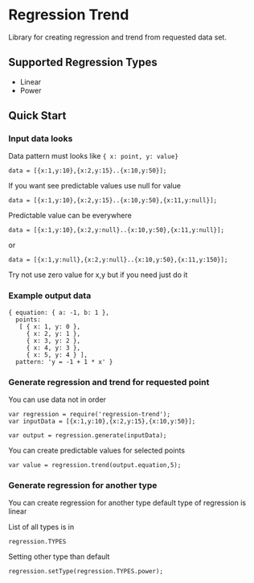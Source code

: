 # Regression Trend
Library for creating regression and trend from requested data set.

## Supported Regression Types

* Linear
* Power

## Quick Start

### Input data looks
Data pattern must looks like ``{ x: point, y: value}``

``
data = [{x:1,y:10},{x:2,y:15}..{x:10,y:50}];
``

If you want see predictable values use null for value

``
data = [{x:1,y:10},{x:2,y:15}..{x:10,y:50},{x:11,y:null}];
``

Predictable value can be everywhere

``
data = [{x:1,y:10},{x:2,y:null}..{x:10,y:50},{x:11,y:null}];
``

or

``
data = [{x:1,y:null},{x:2,y:null}..{x:10,y:50},{x:11,y:150}];
``

Try not use zero value for x,y but if you need just do it

### Example output data

````
{ equation: { a: -1, b: 1 },
  points: 
   [ { x: 1, y: 0 },
     { x: 2, y: 1 },
     { x: 3, y: 2 },
     { x: 4, y: 3 },
     { x: 5, y: 4 } ],
  pattern: 'y = -1 + 1 * x' }
````

### Generate regression and trend for requested point

You can use data not in order

````
var regression = require('regression-trend');
var inputData = [{x:1,y:10},{x:2,y:15},{x:10,y:50}];

var output = regression.generate(inputData);
````

You can create predictable values for selected points

``
var value = regression.trend(output.equation,5);
``

### Generate regression for another type

You can create regression for another type default type of regression is linear

List of all types is in

``
regression.TYPES
``

Setting other type than default

``
regression.setType(regression.TYPES.power);
``